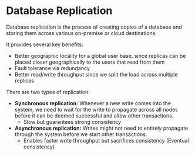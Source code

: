 # Database Replication

Database replication is the process of creating copies of a database and storing them across various on-premise or cloud destinations.

It provides several key benefits:

- Better geographic locality for a global user base, since replicas can be placed closer geographically to the users that read from them
- Fault tolerance via redundancy
- Better read/write throughput since we split the load across multiple replicas

There are two types of replication:

- **Synchronous replication:** Whenever a new write comes into the system, we need to wait for the write to propagate across all nodes before it can be deemed successful and allow other transactions.
  - Slow but guarantees strong consistency
- **Asynchronous replication:** Writes might not need to entirely propagate through the system before we start other transactions.
  - Enables faster write throughput but sacrifices consistency (Eventual consistency)
